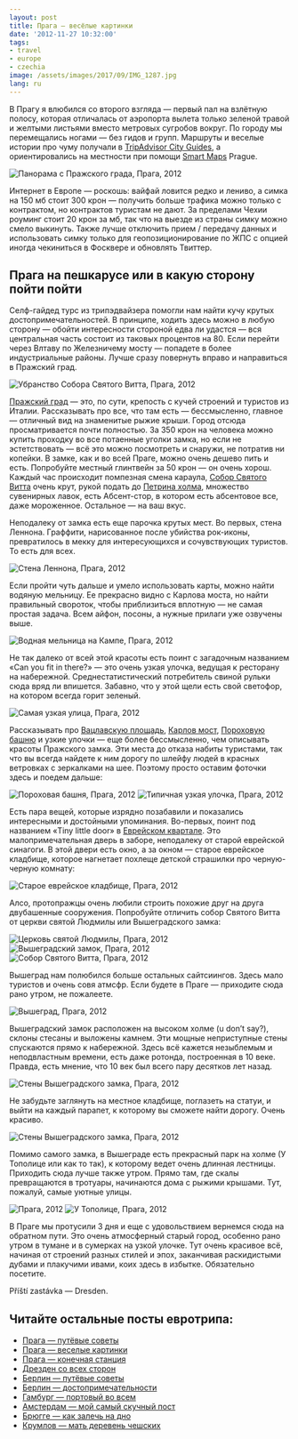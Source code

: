 ```yaml
---
layout: post
title: Прага — весёлые картинки
date: '2012-11-27 10:32:00'
tags:
- travel
- europe
- czechia
image: /assets/images/2017/09/IMG_1287.jpg
lang: ru
---
```


В Прагу я влюбился со второго взгляда — первый пал на взлётную полосу, которая отличалась от аэропорта вылета только зеленой травой и желтыми листьями вместо метровых сугробов вокруг. По городу мы перемещались ногами — без гидов и групп. Маршруты и веселые истории про чуму получали в [TripAdvisor City Guides](http://www.tripadvisor.com/apps-icityguides), а ориентировались на местности при помощи [Smart Maps](http://www.smartmaps.org/) Prague.

![Панорама с Пражского града, Прага, 2012](/assets/images/2017/09/IMG_1287.jpg)

Интернет в Европе — роскошь: вайфай ловится редко и лениво, а симка на 150 мб стоит 300 крон — получить больше трафика можно только с контрактом, но контрактов туристам не дают. За пределами Чехии роуминг стоит 20 крон за мб, так что на выезде из страны симку можно смело выкинуть. Также лучше отключить прием / передачу данных и использовать симку только для геопозиционирование по ЖПС с опцией иногда чекиниться в Фосквере и обновлять Твиттер.

## Прага на пешкарусе или в какую сторону пойти пойти

Селф-гайдед турс из трипэдвайзера помогли нам найти кучу крутых достопримечательностей. В принципе, ходить здесь можно в любую сторону — обойти интересности стороной едва ли удастся — вся центральная часть состоит из таковых процентов на 80. Если перейти через Влтаву по Железничему мосту — попадете в более индустриальные районы. Лучше сразу повернуть вправо и направиться в Пражский град.

![Убранство Собора Святого Витта, Прага, 2012](/assets/images/2017/09/IMG_1300.jpg)

[Пражский град](http://en.wikipedia.org/wiki/Prague_Castle) — это, по сути, крепость с кучей строений и туристов из Италии. Рассказывать про все, что там есть — бессмысленно, главное — отличный вид на знаменитые рыжие крыши. Город отсюда просматривается почти полностью. За 350 крон на человека можно купить проходку во все потаенные уголки замка, но если не эстетствовать — всё это можно посмотреть и снаружи, не потратив ни копейки. В замке, как и во всей Праге, можно очень дешево пить и есть. Попробуйте местный глинтвейн за 50 крон — он очень хорош. Каждый час происходит помпезная смена караула, [Собор Святого Витта](http://en.wikipedia.org/wiki/St._Vitus_Cathedral) очень крут, рукой подать до [Петрина холма](http://en.wikipedia.org/wiki/Pet%C5%99%C3%ADn), множество сувенирных лавок, есть Абсент-стор, в котором есть абсентовое все, даже мороженное. Остальное — на ваш вкус.

Неподалеку от замка есть еще парочка крутых мест. Во первых, стена Леннона. Граффити, нарисованное после убийства рок-иконы, превратилось в мекку для интересующихся и сочувствующих туристов. То есть для всех.

![Стена Леннона, Прага, 2012](/assets/images/2017/09/IMG_1327.jpg)

Если пройти чуть дальше и умело использовать карты, можно найти водяную мельницу. Ее прекрасно видно с Карлова моста, но найти правильный свороток, чтобы приблизиться вплотную — не самая простая задача. Всем айфон, посоны, а нужные прилаги уже озвучены выше.

![Водная мельница на Кампе, Прага, 2012](/assets/images/2017/09/IMG_1331.jpg)

Не так далеко от всей этой красоты есть поинт с загадочным названием «Can you fit in there?» — это очень узкая улочка, ведущая к ресторану на набережной. Среднестатистический потребитель свиной рульки сюда вряд ли впишется. Забавно, что у этой щели есть свой светофор, на котором всегда горит зеленый.

![Самая узкая улица, Прага, 2012](/assets/images/2017/09/IMG_1204.jpg)

Рассказывать про [Вацлавскую площадь](http://en.wikipedia.org/wiki/Wenceslas_Square), [Карлов мост](http://en.wikipedia.org/wiki/Charles_Bridge), [Пороховую башню](http://en.wikipedia.org/wiki/Powder_Tower) и узкие улочки — еще более бессмысленно, чем описывать красоты Пражского замка. Эти места до отказа набиты туристами, так что вы всегда найдете к ним дорогу по шлейфу людей в красных ветровках с зеркалками на шее. Поэтому просто оставим фоточки здесь и поедем дальше:

![Пороховая башня, Прага, 2012](/assets/images/2017/09/IMG_1168.jpg)
![Типичная узкая улочка, Прага, 2012](/assets/images/2017/09/IMG_1324.jpg)

Есть пара вещей, которые изрядно позабавили и показались интересными и достойными упоминания. Во-первых, поинт под названием «Tiny little door» в [Еврейском квартале](http://en.wikipedia.org/wiki/Josefov). Это малопримечательная дверь в заборе, неподалеку от старой еврейской синагоги. В этой двери есть окно, а за окном — старое еврейское кладбище, которое нагнетает похлеще детской страшилки про черную-черную комнату:

![Старое еврейское кладбище, Прага, 2012](/assets/images/2017/09/IMG_1200.jpg)

Алсо, протопражцы очень любили строить похожие друг на друга двубашенные сооружения. Попробуйте отличить собор Святого Витта от церкви святой Людмилы или Вышеградского замка:

![Церковь святой Людмилы, Прага, 2012](/assets/images/2017/09/IMG_1147.jpg)
![Вышеградский замок, Прага, 2012](/assets/images/2017/09/IMG_1265.jpg)
![Собор Святого Витта, Прага, 2012](/assets/images/2017/09/IMG_1305.jpg)

Вышеград нам полюбился больше остальных сайтсиингов. Здесь мало туристов и очень совя атмсфр. Если будете в Праге — приходите сюда рано утром, не пожалеете.

![Вышеград, Прага, 2012](/assets/images/2017/09/IMG_1235.jpg)

Вышеградский замок расположен на высоком холме (u don’t say?), склоны стесаны и выложены камнем. Эти мощные неприступные стены спускаются прямо к набережной. Здесь всё кажется незыблемым и неподвластным времени, есть даже ротонда, построенная в 10 веке. Правда, есть мнение, что 10 век был всего пару десятков лет назад.

![Стены Вышеградского замка, Прага, 2012](/assets/images/2017/09/IMG_1124.jpg)

Не забудьте заглянуть на местное кладбище, поглазеть на статуи, и выйти на каждый парапет, к которому вы сможете найти дорогу. Очень красиво.

![Стены Вышеградского замка, Прага, 2012](/assets/images/2017/09/IMG_1251.jpg)

Помимо самого замка, в Вышеграде есть прекрасный парк на холме (У Тополице или как то так), к которому ведет очень длинная лестницы. Приходить сюда лучше также утром. Прямо там, где скалы превращаются в тротуары, начинаются дома с рыжими крышами. Тут, пожалуй, самые уютные улицы.

![Прага, 2012](/assets/images/2017/09/IMG_1271.jpg)
![У Тополице, Прага, 2012](/assets/images/2017/09/IMG_1232.jpg)

В Праге мы протусили 3 дня и еще с удовольствием вернемся сюда на обратном пути. Это очень атмосферный старый город, особенно рано утром в тумане и в сумерках на узкой улочке. Тут очень красивое всё, начиная от строений разных стилей и эпох, заканчивая раскидистыми дубами и плакучими ивами, коих здесь в избытке. Обязательно посетите.

Příští zastávka — Dresden.

## Читайте остальные посты евротрипа:
- [Прага — путёвые советы](/ru/blog/prague-t/)
- [Прага — веселые картинки](/ru/blog/prague-sights/)
- [Прага — конечная станция](/ru/blog/praga-the-end/)
- [Дрезден со всех сторон](/ru/blog/dresden-dolls/)
- [Берлин — путёвые советы](/ru/blog/berlin-tt/)
- [Берлин — достопримечательности](/ru/blog/berlin-sights/)
- [Гамбург — портовый во всем](/ru/blog/hamburg-ers/)
- [Амстердам — мой самый скучный пост](/ru/blog/amsterdamster/)
- [Брюгге — как залечь на дно](/ru/blog/in-bruges/)
- [Крумлов — мать деревень чешских](/ru/blog/cesky-krumlov/)
